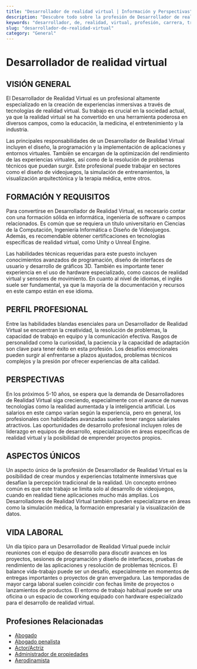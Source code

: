 ```yaml
---
title: "Desarrollador de realidad virtual | Información y Perspectivas"
description: "Descubre todo sobre la profesión de Desarrollador de realidad virtual, incluyendo responsabilidades, requisitos y oportunidades."
keywords: "desarrollador, de, realidad, virtual, profesión, carrera, trabajo, empleo"
slug: "desarrollador-de-realidad-virtual"
category: "General"
---
```


# Desarrollador de realidad virtual

## VISIÓN GENERAL

El Desarrollador de Realidad Virtual es un profesional altamente especializado en la creación de experiencias inmersivas a través de tecnologías de realidad virtual. Su trabajo es crucial en la sociedad actual, ya que la realidad virtual se ha convertido en una herramienta poderosa en diversos campos, como la educación, la medicina, el entretenimiento y la industria.

Las principales responsabilidades de un Desarrollador de Realidad Virtual incluyen el diseño, la programación y la implementación de aplicaciones y entornos virtuales. También se encargan de la optimización del rendimiento de las experiencias virtuales, así como de la resolución de problemas técnicos que puedan surgir. Este profesional puede trabajar en sectores como el diseño de videojuegos, la simulación de entrenamientos, la visualización arquitectónica y la terapia médica, entre otros.

## FORMACIÓN Y REQUISITOS

Para convertirse en Desarrollador de Realidad Virtual, es necesario contar con una formación sólida en informática, ingeniería de software o campos relacionados. Es común que se requiera un título universitario en Ciencias de la Computación, Ingeniería Informática o Diseño de Videojuegos. Además, es recomendable obtener certificaciones en tecnologías específicas de realidad virtual, como Unity o Unreal Engine.

Las habilidades técnicas requeridas para este puesto incluyen conocimientos avanzados de programación, diseño de interfaces de usuario y desarrollo de gráficos 3D. También es importante tener experiencia en el uso de hardware especializado, como cascos de realidad virtual y sensores de movimiento. En cuanto al nivel de idiomas, el inglés suele ser fundamental, ya que la mayoría de la documentación y recursos en este campo están en ese idioma.

## PERFIL PROFESIONAL

Entre las habilidades blandas esenciales para un Desarrollador de Realidad Virtual se encuentran la creatividad, la resolución de problemas, la capacidad de trabajo en equipo y la comunicación efectiva. Rasgos de personalidad como la curiosidad, la paciencia y la capacidad de adaptación son clave para tener éxito en esta profesión. Los desafíos emocionales pueden surgir al enfrentarse a plazos ajustados, problemas técnicos complejos y la presión por ofrecer experiencias de alta calidad.

## PERSPECTIVAS

En los próximos 5-10 años, se espera que la demanda de Desarrolladores de Realidad Virtual siga creciendo, especialmente con el avance de nuevas tecnologías como la realidad aumentada y la inteligencia artificial. Los salarios en este campo varían según la experiencia, pero en general, los profesionales con habilidades avanzadas suelen tener rangos salariales atractivos. Las oportunidades de desarrollo profesional incluyen roles de liderazgo en equipos de desarrollo, especialización en áreas específicas de realidad virtual y la posibilidad de emprender proyectos propios.

## ASPECTOS ÚNICOS

Un aspecto único de la profesión de Desarrollador de Realidad Virtual es la posibilidad de crear mundos y experiencias totalmente inmersivas que desafían la percepción tradicional de la realidad. Un concepto erróneo común es que este trabajo se limita solo al desarrollo de videojuegos, cuando en realidad tiene aplicaciones mucho más amplias. Los Desarrolladores de Realidad Virtual también pueden especializarse en áreas como la simulación médica, la formación empresarial y la visualización de datos.

## VIDA LABORAL

Un día típico para un Desarrollador de Realidad Virtual puede incluir reuniones con el equipo de desarrollo para discutir avances en los proyectos, sesiones de programación y diseño de interfaces, pruebas de rendimiento de las aplicaciones y resolución de problemas técnicos. El balance vida-trabajo puede ser un desafío, especialmente en momentos de entregas importantes o proyectos de gran envergadura. Las temporadas de mayor carga laboral suelen coincidir con fechas límite de proyectos o lanzamientos de productos. El entorno de trabajo habitual puede ser una oficina o un espacio de coworking equipado con hardware especializado para el desarrollo de realidad virtual.
## Profesiones Relacionadas

- [Abogado](/profesiones/abogado/)
- [Abogado penalista](/profesiones/abogado-penalista/)
- [Actor/Actriz](/profesiones/actor-actriz/)
- [Administrador de propiedades](/profesiones/administrador-de-propiedades/)
- [Aerodinamista](/profesiones/aerodinamista/)

